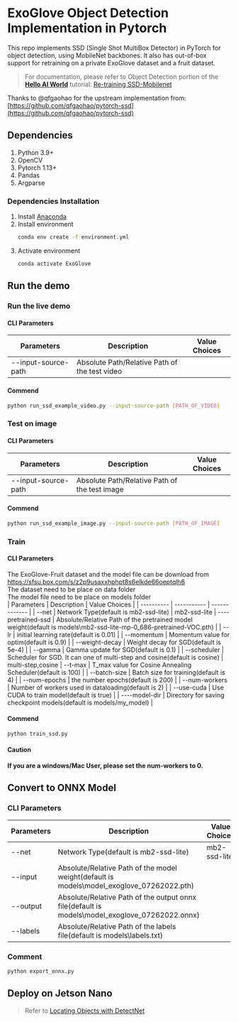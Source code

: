 # ExoGlove Object Detection Implementation in Pytorch

This repo implements SSD (Single Shot MultiBox Detector) in PyTorch for object detection, using MobileNet backbones. It also has out-of-box support for retraining on a private ExoGlove dataset and a fruit dataset.

> For documentation, please refer to Object Detection portion of the **[Hello AI World](https://github.com/dusty-nv/jetson-inference/tree/dev#training)** tutorial:
> [Re-training SSD-Mobilenet](https://github.com/dusty-nv/jetson-inference/blob/dev/docs/pytorch-ssd.md)

Thanks to @qfgaohao for the upstream implementation from:  [https://github.com/qfgaohao/pytorch-ssd](https://github.com/qfgaohao/pytorch-ssd)

## Dependencies
1. Python 3.9+
2. OpenCV
3. Pytorch 1.13+
4. Pandas
5. Argparse
### Dependencies Installation
1. Install [Anaconda](https://www.anaconda.com/)
2. Install environment
    ```bash
    conda env create -f environment.yml
    ```
3. Activate environment
    ```bash
    conda activate ExoGlove
    ```

## Run the demo


### Run the live demo
#### CLI Parameters
| Parameters            | Description | Value Choices |
| ----------            | ----------- | ------------- |
| --input-source-path   | Absolute Path/Relative Path of the test video | 

#### Commend
```bash
python run_ssd_example_video.py --input-source-path [PATH_OF_VIDEO]
```


### Test on image

#### CLI Parameters
| Parameters            | Description | Value Choices |
| ----------            | ----------- | ------------- |
| --input-source-path   | Absolute Path/Relative Path of the test image | 

#### Commend
```bash
python run_ssd_example_image.py --input-source-path [PATH_OF_IMAGE]
```


### Train
#### CLI Parameters
The ExoGlove-Fruit dataset and the model file can be download from https://sfsu.box.com/s/z2p9usaxxhphpt8s6elkde66oeptqlh6  
The dataset need to be place on data folder  
The model file need to be place on models folder  
| Parameters            | Description | Value Choices |
| ----------            | ----------- | ------------- |
| --net   | Network Type(default is mb2-ssd-lite) | mb2-ssd-lite
| ----pretrained-ssd   | Absolute/Relative Path of the pretrained model weight(default is models\mb2-ssd-lite-mp-0_686-pretrained-VOC.pth)  | 
| --lr   | initial learning rate(default is 0.01)  | 
| --momentum   | Momentum value for optim(default is 0.9)  | 
| --weight-decay   | Weight decay for SGD(default is 5e-4)  | 
| --gamma   | Gamma update for SGD(default is 0.1)  | 
| --scheduler   | Scheduler for SGD. It can one of multi-step and cosine(default is cosine)  | multi-step,cosine
| --t-max   | T_max value for Cosine Annealing Scheduler(default is 100)  | 
| --batch-size   | Batch size for training(default is 4)  | 
| --num-epochs   | the number epochs(default is 200)  | 
| --num-workers   | Number of workers used in dataloading(default is 2)  | 
| --use-cuda   | Use CUDA to train model(default is true)  | 
| ----model-dir   | Directory for saving checkpoint models(default is models/my_model)  | 

#### Commend
```bash
python train_ssd.py
```
#### Caution
**If you are a windows/Mac User, please set the num-workers to 0.**

## Convert to ONNX Model
### CLI Parameters
| Parameters            | Description | Value Choices |
| ----------            | ----------- | ------------- |
| --net   | Network Type(default is mb2-ssd-lite) | mb2-ssd-lite
| --input   | Absolute/Relative Path of the model weight(default is models\model_exoglove_07262022.pth)  | 
| --output   | Absolute/Relative Path of the output onnx file(default is models\model_exoglove_07262022.onnx)  | 
| --labels   | Absolute/Relative Path of the labels file(default is models\labels.txt)  | 

### Comment
```bash
python export_onnx.py
```

## Deploy on Jetson Nano
> Refer to [Locating Objects with DetectNet](https://github.com/dusty-nv/jetson-inference/blob/master/docs/detectnet-console-2.md)